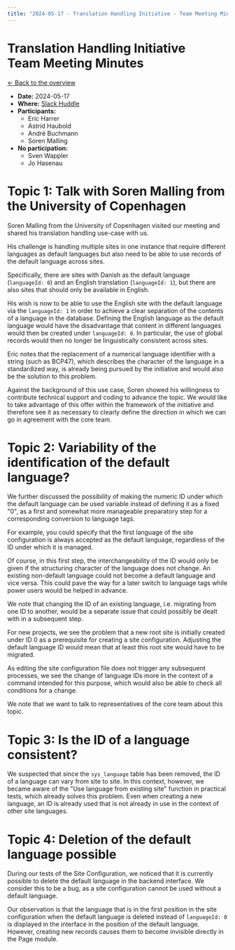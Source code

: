 ```yaml
---
title: "2024-05-17 - Translation Handling Initiative - Team Meeting Minutes"
---
```


# Translation Handling Initiative<br>Team Meeting Minutes

[← Back to the overview](https://notes.typo3.org/s/f3ae8fZSD)

- **Date:** 2024-05-17<br>
- **Where:** [Slack Huddle](https://app.slack.com/huddle/T024TUMLZ/C05D7UF1L8M)
- **Participants:**
    - Eric Harrer
    - Astrid Haubold
    - André Buchmann
    - Soren Malling
- **No participation:**
    - Sven Wappler
    - Jo Hasenau

# Topic 1: Talk with Soren Malling from the University of Copenhagen

Soren Malling from the University of Copenhagen visited our meeting and shared his translation handling use-case with us.

His challenge is handling multiple sites in one instance that require different languages as default languages but also need to be able to use records of the default language across sites.

Specifically, there are sites with Danish as the default language (`languageId: 0`) and an English translation (`languageId: 1`), but there are also sites that should only be available in English.

His wish is now to be able to use the English site with the default language via the `languageId: 1` in order to achieve a clear separation of the contents of a language in the database.  Defining the English language as the default language would have the disadvantage that content in different languages would then be created under `languageId: 0`. In particular, the use of global records would then no longer be linguistically consistent across sites.

Eric notes that the replacement of a numerical language identifier with a string (such as BCP47), which describes the character of the language in a standardized way, is already being pursued by the initiative and would also be the solution to this problem.

Against the background of this use case, Soren showed his willingness to contribute technical support and coding to advance the topic. We would like to take advantage of this offer within the framework of the initiative and therefore see it as necessary to clearly define the direction in which we can go in agreement with the core team.

# Topic 2: Variability of the identification of the default language?

We further discussed the possibility of making the numeric ID under which the default language can be used variable instead of defining it as a fixed "0", as a first and somewhat more manageable preparatory step for a corresponding conversion to language tags.

For example, you could specify that the first language of the site configuration is always accepted as the default language, regardless of the ID under which it is managed.

Of course, in this first step, the interchangeability of the ID would only be given if the structuring character of the language does not change. An existing non-default language could not become a default language and vice versa.
This could pave the way for a later switch to language tags while power users would be helped in advance.

We note that changing the ID of an existing language, i.e. migrating from one ID to another, would be a separate issue that could possibly be dealt with in a subsequent step.

For new projects, we see the problem that a new root site is initially created under ID 0 as a prerequisite for creating a site configuration. Adjusting the default language ID would mean that at least this root site would have to be migrated.

As editing the site configuration file does not trigger any subsequent processes, we see the change of language IDs more in the context of a command intended for this purpose, which would also be able to check all conditions for a change.

We note that we want to talk to representatives of the core team about this topic.

# Topic 3: Is the ID of a language consistent?

We suspected that since the `sys_language` table has been removed, the ID of a language can vary from site to site. In this context, however, we became aware of the "Use language from existing site" function in practical tests, which already solves this problem. Even when creating a new language, an ID is already used that is not already in use in the context of other site languages.

# Topic 4: Deletion of the default language possible

During our tests of the Site Configuration, we noticed that it is currently possible to delete the default language in the backend interface. We consider this to be a bug, as a site configuration cannot be used without a default language.

Our observation is that the language that is in the first position in the site configuration when the default language is deleted instead of `languageId: 0` is displayed in the interface in the position of the default language. However, creating new records causes them to become invisible directly in the Page module.